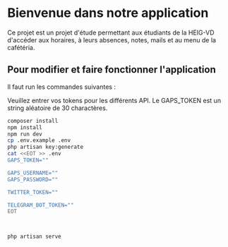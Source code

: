 # Bienvenue dans notre application

Ce projet est un projet d'étude permettant aux étudiants de la HEIG-VD d'accéder aux horaires, à leurs absences, notes, mails et au menu de la cafétéria.



## Pour modifier et faire fonctionner l'application

Il faut run les commandes suivantes :

Veuillez entrer vos tokens pour les différents API. Le GAPS_TOKEN est un string aléatoire de 30 charactères.

```bash
composer install
npm install
npm run dev
cp .env.example .env
php artisan key:generate
cat <<EOT >> .env
GAPS_TOKEN=""

GAPS_USERNAME=""
GAPS_PASSWORD=""

TWITTER_TOKEN=""

TELEGRAM_BOT_TOKEN=""
EOT



php artisan serve
```

